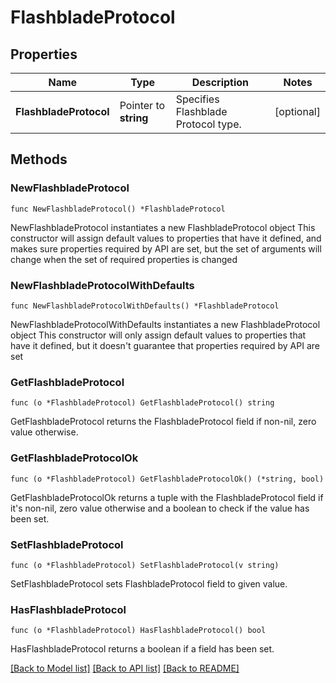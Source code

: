 # FlashbladeProtocol

## Properties

Name | Type | Description | Notes
------------ | ------------- | ------------- | -------------
**FlashbladeProtocol** | Pointer to **string** | Specifies Flashblade Protocol type. | [optional] 

## Methods

### NewFlashbladeProtocol

`func NewFlashbladeProtocol() *FlashbladeProtocol`

NewFlashbladeProtocol instantiates a new FlashbladeProtocol object
This constructor will assign default values to properties that have it defined,
and makes sure properties required by API are set, but the set of arguments
will change when the set of required properties is changed

### NewFlashbladeProtocolWithDefaults

`func NewFlashbladeProtocolWithDefaults() *FlashbladeProtocol`

NewFlashbladeProtocolWithDefaults instantiates a new FlashbladeProtocol object
This constructor will only assign default values to properties that have it defined,
but it doesn't guarantee that properties required by API are set

### GetFlashbladeProtocol

`func (o *FlashbladeProtocol) GetFlashbladeProtocol() string`

GetFlashbladeProtocol returns the FlashbladeProtocol field if non-nil, zero value otherwise.

### GetFlashbladeProtocolOk

`func (o *FlashbladeProtocol) GetFlashbladeProtocolOk() (*string, bool)`

GetFlashbladeProtocolOk returns a tuple with the FlashbladeProtocol field if it's non-nil, zero value otherwise
and a boolean to check if the value has been set.

### SetFlashbladeProtocol

`func (o *FlashbladeProtocol) SetFlashbladeProtocol(v string)`

SetFlashbladeProtocol sets FlashbladeProtocol field to given value.

### HasFlashbladeProtocol

`func (o *FlashbladeProtocol) HasFlashbladeProtocol() bool`

HasFlashbladeProtocol returns a boolean if a field has been set.


[[Back to Model list]](../README.md#documentation-for-models) [[Back to API list]](../README.md#documentation-for-api-endpoints) [[Back to README]](../README.md)



